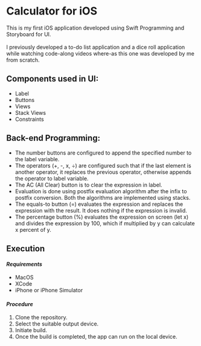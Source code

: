 # Calculator for iOS

This is my first iOS application developed using Swift Programming and Storyboard for UI.<br/><br/>
I previously developed a to-do list application and a dice roll application while watching code-along videos where-as this one was developed by me from scratch.<br/>

## Components used in UI:
<ul>
  <li>Label</li>
  <li>Buttons</li>
  <li>Views</li>
  <li>Stack Views</li>
  <li>Constraints</li>
</ul>

## Back-end Programming:
<ul>
  <li>The number buttons are configured to append the specified number to the label variable.</li>
  <li>The operators (+, -, x, ÷) are configured such that if the last element is another operator, it replaces the previous operator, otherwise appends the operator to label variable.</li>
  <li>The AC (All Clear) button is to clear the expression in label.</li>
  <li>Evaluation is done using postfix evaluation algorithm after the infix to postfix conversion. Both the algorithms are implemented using stacks.</li>
  <li>The equals-to button (=) evaluates the expression and replaces the expression with the result. It does nothing if the expression is invalid.</li>
  <li>The percentage button (%) evaluates the expression on screen (let x) and divides the expression by 100, which if multiplied by y can calculate x percent of y.</li>
</ul>

## Execution
#### ***Requirements***
<ul>
  <li>MacOS</li>
  <li>XCode</li>
  <li>iPhone or iPhone Simulator</li>
</ul>

#### ***Procedure***
<ol>
  <li>Clone the repository.</li>
  <li>Select the suitable output device.</li>
  <li>Initiate build.</li>
  <li>Once the build is completed, the app can run on the local device.</li>
</ol>

